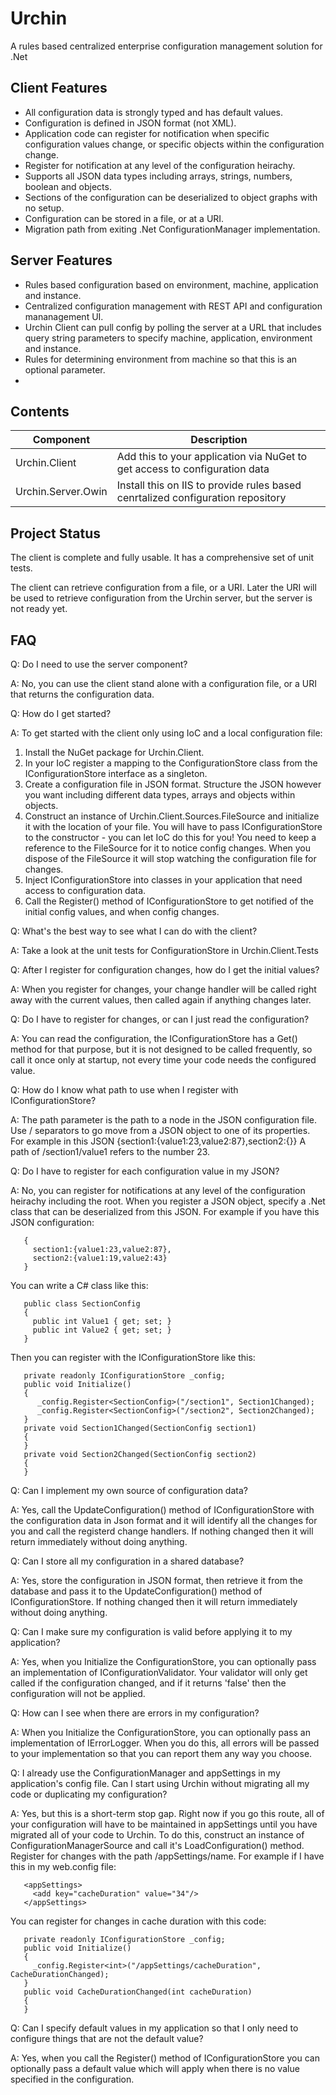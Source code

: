 # Urchin
A rules based centralized enterprise configuration management solution for .Net

## Client Features
* All configuration data is strongly typed and has default values.
* Configuration is defined in JSON format (not XML).
* Application code can register for notification when specific configuration
  values change, or specific objects within the configuration change.
* Register for notification at any level of the configuration heirachy.
* Supports all JSON data types including arrays, strings, numbers, boolean and objects.
* Sections of the configuration can be deserialized to object graphs with no setup.
* Configuration can be stored in a file, or at a URI.
* Migration path from exiting .Net ConfigurationManager implementation.

## Server Features
* Rules based configuration based on environment, machine, application and instance.
* Centralized configuration management with REST API and configuration mananagement UI.
* Urchin Client can pull config by polling the server at a URL that includes query
  string parameters to specify machine, application, environment and instance.
* Rules for determining environment from machine so that this is an optional parameter.
* 

## Contents
| Component | Description |
| --------- | ----------- |
| Urchin.Client | Add this to your application via NuGet to get access to configuration data |
| Urchin.Server.Owin | Install this on IIS to provide rules based cenrtalized configuration repository |

## Project Status
The client is complete and fully usable. It has a comprehensive set of unit tests.

The client can retrieve configuration from a file, or a URI. Later the URI will
be used to retrieve configuration from the Urchin server, but the server is not
ready yet.

## FAQ

Q: Do I need to use the server component?

A: No, you can use the client stand alone with a configuration file, or a URI 
   that returns the configuration data.

Q: How do I get started?

A: To get started with the client only using IoC and a local configuration file:
   1. Install the NuGet package for Urchin.Client.
   2. In your IoC register a mapping to the ConfigurationStore class from the
      IConfigurationStore interface as a singleton.
   3. Create a configuration file in JSON format. Structure the JSON however you
      want including different data types, arrays and objects within objects.
   4. Construct an instance of Urchin.Client.Sources.FileSource and initialize
      it with the location of your file. You will have to pass IConfigurationStore 
      to the constructor - you can let IoC do this for you!
      You need to keep a reference to the FileSource for it to notice config
      changes. When you dispose of the FileSource it will stop watching the 
      configuration file for changes.
   5. Inject IConfigurationStore into classes in your application that need 
      access to configuration data.
   6. Call the Register<T>() method of IConfigurationStore to get notified 
      of the initial config values, and when config changes.

Q: What's the best way to see what I can do with the client?

A: Take a look at the unit tests for ConfigurationStore in Urchin.Client.Tests

Q: After I register for configuration changes, how do I get the initial values?

A: When you register for changes, your change handler will be called right away
   with the current values, then called again if anything changes later.

Q: Do I have to register for changes, or can I just read the configuration?

A: You can read the configuration, the IConfigurationStore has a Get<T>()
   method for that purpose, but it is not designed to be called frequently,
   so call it once only at startup, not every time your code needs the
   configured value.

Q: How do I know what path to use when I register with IConfigurationStore?

A: The path parameter is the path to a node in the JSON configuration file.
   Use / separators to go move from a JSON object to one of its properties.
   For example in this JSON {section1:{value1:23,value2:87},section2:{}}
   A path of /section1/value1 refers to the number 23.

Q: Do I have to register for each configuration value in my JSON?

A: No, you can register for notifications at any level of the configuration heirachy
   including the root. When you register a JSON object, specify a .Net class 
   that can be deserialized from this JSON. For example if you have this 
   JSON configuration:

       {
         section1:{value1:23,value2:87},
         section2:{value1:19,value2:43}
       }

   You can write a C# class like this:

       public class SectionConfig
       {
         public int Value1 { get; set; }
         public int Value2 { get; set; }
       }

   Then you can register with the IConfigurationStore like this:

       private readonly IConfigurationStore _config;
       public void Initialize()
       {
	      _config.Register<SectionConfig>("/section1", Section1Changed);
	      _config.Register<SectionConfig>("/section2", Section2Changed);
       }
       private void Section1Changed(SectionConfig section1)
       {
       }
       private void Section2Changed(SectionConfig section2)
       {
       }

Q: Can I implement my own source of configuration data?

A: Yes, call the UpdateConfiguration() method of IConfigurationStore with the
   configuration data in Json format and it will identify all the changes for you 
   and call the registerd change handlers. If nothing changed then it will return 
   immediately without doing anything.

Q: Can I store all my configuration in a shared database?

A: Yes, store the configuration in JSON format, then retrieve it from the database
   and pass it to the UpdateConfiguration() method of IConfigurationStore. If nothing
   changed then it will return immediately without doing anything.

Q: Can I make sure my configuration is valid before applying it to my application?

A: Yes, when you Initialize the ConfigurationStore, you can optionally pass an
   implementation of IConfigurationValidator. Your validator will only get called
   if the configuration changed, and if it returns 'false' then the configuration
   will not be applied.

Q: How can I see when there are errors in my configuration?

A: When you Initialize the ConfigurationStore, you can optionally pass an
   implementation of IErrorLogger. When you do this, all errors will be passed
   to your implementation so that you can report them any way you choose.

Q: I already use the ConfigurationManager and appSettings in my application's config
   file. Can I start using Urchin without migrating all my code or duplicating my
   configuration?

A: Yes, but this is a short-term stop gap. Right now if you go this route, all of
   your configuration will have to be maintained in appSettings until you have 
   migrated all of your code to Urchin.
   To do this, construct an instance of ConfigurationManagerSource and call it's 
   LoadConfiguration() method. Register for changes with the path /appSettings/name.
   For example if I have this in my web.config file:

       <appSettings>
         <add key="cacheDuration" value="34"/>
       </appSettings>

   You can register for changes in cache duration with this code:

       private readonly IConfigurationStore _config;
       public void Initialize()
       {
         _config.Register<int>("/appSettings/cacheDuration", CacheDurationChanged);
       }
       public void CacheDurationChanged(int cacheDuration)
       {
       }

Q: Can I specify default values in my application so that I only need to configure
   things that are not the default value?

A: Yes, when you call the Register<T>() method of IConfigurationStore you can optionally
   pass a default value which will apply when there is no value specified in the
   configuration.